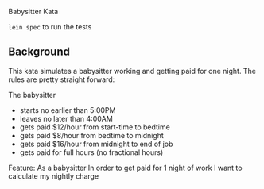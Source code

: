Babysitter Kata

`lein spec` to run the tests

Background
----------
This kata simulates a babysitter working and getting paid for one night.  The rules are pretty straight forward:

The babysitter
- starts no earlier than 5:00PM
- leaves no later than 4:00AM
- gets paid $12/hour from start-time to bedtime
- gets paid $8/hour from bedtime to midnight
- gets paid $16/hour from midnight to end of job
- gets paid for full hours (no fractional hours)


Feature:
As a babysitter
In order to get paid for 1 night of work
I want to calculate my nightly charge

